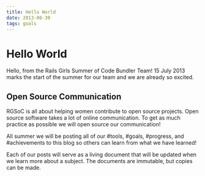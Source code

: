 ```yaml
---
title: Hello World
date: 2013-06-30
tags: goals
---
```


# Hello World

Hello, from the Rails Girls Summer of Code Bundler Team! 15 July 2013 marks the start of the summer for our team and we are already so excited.

## Open Source Communication

RGSoC is all about helping women contribute to open source projects. Open source software takes a lot of online communication. To get as much practice as possible we will open source our communication!

All summer we will be posting all of our #tools, #goals, #progress, and #achievements to this blog so others can learn from what we have learned!

Each of our posts will serve as a living document that will be updated when we learn more about a subject. The documents are immutable, but copies can be made.





